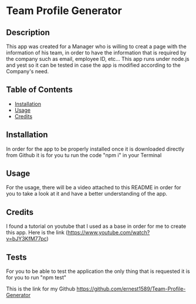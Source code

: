 # Team Profile Generator

## Description

This app was created for a Manager who is willing to creat a page with the information of his team, in order to have the information that is required by the company such as email, employee ID, etc... This app runs under node.js and yest so it can be tested in case the app is modified according to the Company's need.

## Table of Contents

- [Installation](#installation)
- [Usage](#usage)
- [Credits](#credits)

## Installation

In order for the app to be properly installed once it is downloaded directly from Github it is for you tu run the code "npm i" in your Terminal

## Usage

For the usage, there will be a video attached to this README in order for you to take a look at it and have a better understanding of the app.

## Credits

I found a tutorial on youtube that I used as a base in order for me to create this app.
Here is the link (https://www.youtube.com/watch?v=bJY3KfM77pc)

## Tests

For you to be able to test the application the only thing that is requested it is for you to run "npm test"

This is the link for my Github
https://github.com/ernest1589/Team-Profile-Generator
